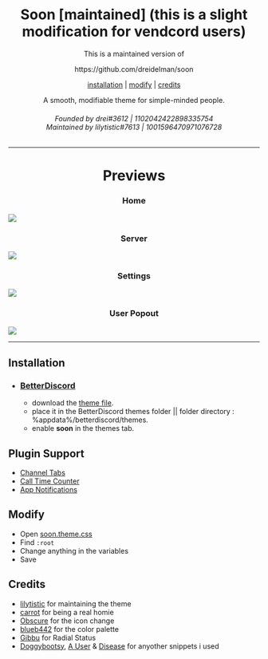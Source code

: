 <h1 align="center">Soon [maintained] (this is a slight modification for vendcord users)</h1>
<p align="center">This is a maintained version of</p>
<p align="center">
https://github.com/dreidelman/soon
</p>
<p align="center">
  <a href="#installation">installation</a> |
  <a href="#modify">modify</a> |
  <a href="#credits">credits</a>
</p>

<p align="center">A smooth, modifiable theme for simple-minded people.</p>
<h6 align="center">Founded by drei#3612 | 1102042422898335754<br />Maintained by lilytistic#7613 | 1001596470971076728 </h6>

---

<h1 align="center">Previews</h1>
<p align="center">
<h3 align="center">Home</h3>
  <img src="https://i.imgur.com/CWU5lEa.png" />
  <h3 align="center">Server</h3>
  <img src="https://i.imgur.com/hAFPXL2.png" />
  <h3 align="center">Settings</h3>
  <img src="https://i.imgur.com/jbwTYua.png" />
  <h3 align="center">User Popout</h3>
  <img src="https://i.imgur.com/ziLIn5k.png" />
</p>

---

## Installation

- ### [BetterDiscord](https://betterdiscord.app)

  - download the [theme file](https://github.com/SatanaDesigns/soon/blob/main/Soon.theme.css).
  - place it in the BetterDiscord themes folder || folder directory : %appdata%/betterdiscord/themes.
  - enable **soon** in the themes tab.


## Plugin Support

- [Channel Tabs](https://betterdiscord.app/plugin/ChannelTabs)
- [Call Time Counter](https://betterdiscord.app/plugin/CallTimeCounter)
- [App Notifications](https://betterdiscord.app/plugin/AppNotifications)

## Modify

- Open [soon.theme.css](https://github.com/SatanaDesigns/soon/blob/main/Soon.theme.css)
- Find `:root`
- Change anything in the variables
- Save

## Credits

- [lilytistic](https://github.com/lilytistic) for maintaining the theme
- [carrot](https://github.com/ObjectiveSlayer) for being a real homie
- [Obscure](https://github.com/Obscure-Git) for the icon change
- [blueb442](https://github.com/blueb442) for the color palette
- [Gibbu](https://github.com/Gibbu) for Radial Status
- [Doggybootsy](https://github.com/doggybootsy), [A User](https://github.com/abUwUser) & [Disease](https://github.com/maenDisease) for anyother snippets i used
